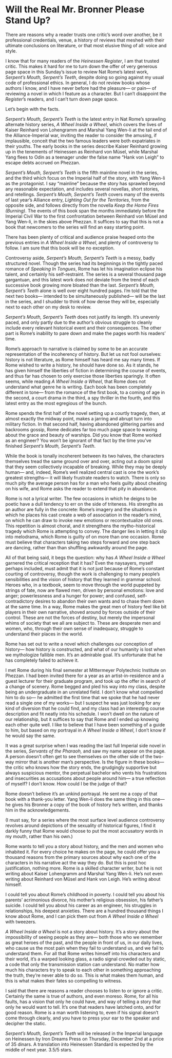 # Will the Real Mr. Bronner Please Stand Up?

There are reasons why a reader trusts one critic’s word over another, be it professional credentials, venue, a history of reviews that meshed with their ultimate conclusions on literature, or that most elusive thing of all: voice and style\.

I know that for many readers of the *Heinessen Register*, I am that trusted critic\. This makes it hard for me to turn down the offer of very generous page space in this Sunday’s issue to review Nat Rome’s latest work, *Serpent’s Mouth, Serpent’s Teeth*, despite doing so going against my usual code of professional ethics\. In general, I do not review books whose authors I know, and I have never before had the pleasure— or pain— of reviewing a novel in which I feature as a character\. But I can’t disappoint the *Register*’s readers, and I can’t turn down page space\.

Let’s begin with the facts\.

*Serpent’s Mouth, Serpent’s Teeth* is the latest entry in Nat Rome’s sprawling alternate history series, *A Wheel Inside a Wheel*, which covers the lives of Kaiser Reinhard von Lohengramm and Marshal Yang Wen\-li at the tail end of the Alliance\-Imperial war, inviting the reader to consider the amusing, if implausible, conceit that the two famous leaders were both expatriates in their youths\. The early books in the series describe Kaiser Reinhard growing up in the tenements of Heinessen as Reinhard von Müsel, while Marshal Yang flees to Odin as a teenager under the false name “Hank von Leigh” to escape debts accrued on Phezzan\. 

*Serpent’s Mouth, Serpent’s Teeth* is the fifth mainline novel in the series, and the third which focus on the Imperial half of the story, with Yang Wen\-li as the protagonist\. I say “mainline” because the story has sprawled beyond any reasonable expectation, and includes several novellas, short stories, and retellings\. *Serpent’s Mouth, Serpent’s Teeth* covers many of the events of last year’s Alliance entry, *Lighting Out for the Territories*, from the opposite side, and follows directly from the novella *Keep the Home Fires \(Burning\)*\. The events of this book span the months immediately before the Imperial Civil War to the first confrontation between Reinhard von Müsel and Yang Wen\-li, in the skies above Phezzan\. It suffices to say that this is not a book that newcomers to the series will find an easy starting point\. 

There has been plenty of critical and audience praise heaped onto the previous entries in *A Wheel Inside a Wheel*, and plenty of controversy to follow\. I am sure that this book will be no exception\.

Controversy aside, *Serpent’s Mouth, Serpent’s Teeth* is a messy, badly structured novel\. Though the series had its beginnings in the tightly paced romance of *Speaking In Tongues*, Rome has let his imagination eclipse his talent, and certainly his self\-restraint\. The series is a several thousand page gargantuan, and this latest work does not deviate from the trend of each successive book growing more bloated than the last\. *Serpent’s Mouth, Serpent’s Teeth* alone is well over eight hundred pages\. I’m told that the next two books— intended to be simultaneously published— will be the last in the series, and I shudder to think of how dense they will be, especially next to each other on my desk to review\. 

*Serpent’s Mouth, Serpent’s Teeth* does not justify its length\. It’s unevenly paced, and only partly due to the author’s obvious struggle to cleanly include every relevant historical event and their consequences\. The other part is Rome’s inability to pare down and make the pages worth his readers’ time\.

Rome’s approach to narrative is claimed by some to be an accurate representation of the incoherency of history\. But let us not fool ourselves: history is not literature, as Rome himself has heard me say many times\. If Rome wished to write a history, he should have done so\. As it stands, he has given himself the liberties of fiction in determining the course of events, and thus far has chosen to only exercise those liberties sparingly\. It often seems, while reading *A Wheel Inside a Wheel*, that Rome does not understand what genre he is writing\. Each book has been completely different in tone— from the romance of the first book, to a coming of age in the second, a court drama in the third, a spy thriller in the fourth, and this latest entry as the most egregious of the bunch\. 

Rome spends the first half of the novel setting up a courtly tragedy, then, at almost exactly the midway point, makes a jarring and abrupt turn into military fiction\. In that second half, having abandoned glittering parties and backrooms gossip, Rome dedicates far too much page space to waxing about the grace and beauty of warships\. Did you know that Rome worked as an engineer? You won’t be ignorant of that fact by the time you’ve finished *Serpent’s Mouth, Serpent’s Teeth*\.

While the book is tonally incoherent between its two halves, the characters themselves tread the same ground over and over, acting out a doom spiral that they seem collectively incapable of breaking\. While they may be deeply human— and, indeed, Rome’s well realized central cast is one the work’s greatest strengths— it will likely frustrate readers to watch\. There is only so much pity the average person has for a man who feels guilty about cheating on his wife, and Rome asks the reader to extend that pity in abundance\.

Rome is not a lyrical writer\. The few occasions in which he deigns to be poetic have a dull tendency to err on the side of triteness\. His strengths as an author are fully in the concrete: Rome’s imagery and the situations in which he places his cast create a web of association in the reader’s mind, on which he can draw to invoke new emotions or recontextualize old ones\. This repetition is almost choral, and it strengthens the mytho\-historical tragedy which Rome is attempting to convey\. The danger lies in letting it slip into melodrama, which Rome is guilty of on more than one occasion\. Rome must believe that characters taking two steps forward and one step back are dancing, rather than than shuffling awkwardly around the page\.

All of that being said, it begs the question: why has *A Wheel Inside a Wheel* garnered the critical reception that it has? Even the naysayers, myself perhaps included, must admit that it is not just because of Rome’s constant courting of controversy, though the work is challenging to many people’s sensibilities and the vision of history that they learned in grammar school\. Heroes who, in a textbook, seem to move through the world puppeted by strings of fate, now are flawed men, driven by personal emotions: love and anger; powerlessness and a hunger for power; and confused, self\-contradictory desires to abandon their own wants and to chase them down at the same time\. In a way, Rome makes the great men of history feel like bit players in their own narrative, shoved around by forces outside of their control\. These are not the forces of destiny, but merely the impersonal whims of society that we all are subject to\. These are desperate men and women, who, through their own sense of inadequacy, struggle to understand their places in the world\.

Rome has set out to write a novel which challenges our conception of history— how history is constructed, and what of our humanity is lost when we mythologize fallible men\. It’s an admirable goal\. It’s unfortunate that he has completely failed to achieve it\.

I met Rome during his final semester at Mittermeyer Polytechnic Institute on Phezzan\. I had been invited there for a year as an artist\-in\-residence and a guest lecturer for their graduate program, and took up the offer in search of a change of scenery\. Rome begged and pled his way into my class, despite being an undergraduate in an unrelated field\. I don’t know what compelled him to do so— he admitted the first time that we spoke that he had never read a single one of my works— but I suspect he was just looking for any kind of diversion that he could find, and my class had an interesting course description and fit neatly into his schedule\. I won’t dwell on the nature of our relationship, but it suffices to say that Rome and I ended up knowing each other quite well\. I like to believe that I have been something of a guide to him, but based on my portrayal in *A Wheel Inside a Wheel*, I don’t know if he would say the same\.

It was a great surprise when I was reading the last full Imperial side novel in the series, *Servants of the Pharaoh,* and saw my name appear on the page\. A person doesn’t often get to see themselves on the other side of the two\-way mirror that is another man’s perspective\. Is the figure in these books— the critic who knows how the story ends, the grudgingly supportive but always suspicious mentor, the perpetual bachelor who vents his frustrations and insecurities as accusations about people around him— a true reflection of myself? I don’t know\. How could I be the judge of that? 

Rome doesn’t believe it’s an unkind portrayal\. He sent me a copy of that book with a thank\-you letter\. Yang Wen\-li does the same thing in this one— he gives his Bronner a copy of the book of history he’s written, and thanks him in the acknowledgements\.

\(I must say, for a series where the most surface level audience controversy revolves around depictions of the sexuality of historical figures, I find it darkly funny that Rome would choose to put the most accusatory words in my mouth, rather than his own\.\)

Rome wants to tell you a story about history, and the men and women who inhabited it\. For every choice he makes on the page, he could offer you a thousand reasons from the primary sources about why each one of the characters in his narrative act the way they do\. But this is post hoc justification, nothing more\. Rome is a skilled character writer, but he is not writing about Kaiser Lohengramm and Marshal Yang Wen\-li\. He’s not even writing about Reinhard von Müsel and Hank von Leigh\. He’s writing about himself\.

I could tell you about Rome’s childhood in poverty\. I could tell you about his parents’ acrimonious divorce, his mother’s religious obsession, his father’s suicide\. I could tell you about his career as an engineer, his struggles in relationships, his deepest anxieties\. There are a hundred thousand things I know about Rome, and I can pick them out from *A Wheel Inside a Wheel* with tweezers\. 

*A Wheel Inside a Wheel* is not a story about history\. It’s a story about the impossibility of seeing people as they are— both those who we remember as great heroes of the past, and the people in front of us, in our daily lives, who cause us the most pain when they fail to understand us, and we fail to understand them\. For all that Rome writes himself into his characters and their world, it’s a warped looking glass, a radio signal crowded out by static, a code that only the transmission station can understand\. No matter how much his characters try to speak to each other in something approaching the truth, they’re never able to do so\. This is what makes them human, and this is what makes their fates so compelling to witness\.

I said that there are reasons a reader chooses to listen to or ignore a critic\. Certainly the same is true of authors, and even moreso\. Rome, for all his faults, has a vision that only he could have, and way of telling a story that only he would want to tell\. It’s one that readers have latched onto, and for good reason\. Rome is a man worth listening to, even if his signal doesn’t come through clearly, and you have to press your ear to the speaker and decipher the static\.


*Serpent’s Mouth, Serpent’s Teeth* will be released in the Imperial language on Heinessen by Iron Dreams Press on Thursday, December 2nd at a price of 35 dinars\. A translation into Heinessen Standard is expected by the middle of next year\. 3\.5/5 stars\.

